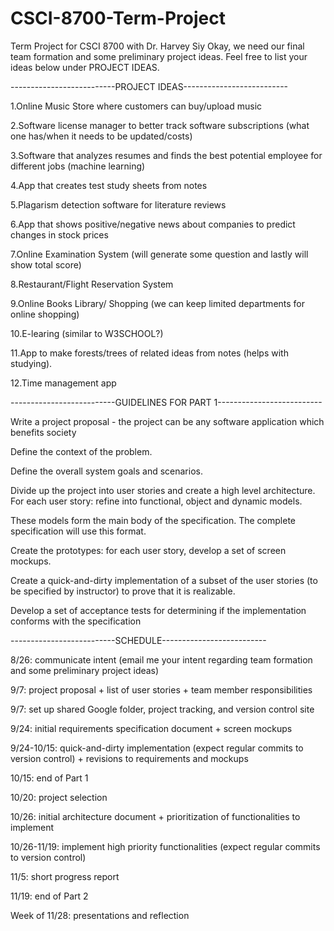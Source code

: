 # CSCI-8700-Term-Project
Term Project for CSCI 8700 with Dr. Harvey Siy
Okay, we need our final team formation and some preliminary project ideas.  Feel free to list your ideas below under PROJECT IDEAS.

--------------------------PROJECT IDEAS--------------------------

1.Online Music Store where customers can buy/upload music

2.Software license manager to better track software subscriptions (what one has/when it needs to be updated/costs)

3.Software that analyzes resumes and finds the best potential employee for different jobs (machine learning)

4.App that creates test study sheets from notes

5.Plagarism detection software for literature reviews

6.App that shows positive/negative news about companies to predict changes in stock prices

7.Online Examination System (will generate some question and lastly will show total score)

8.Restaurant/Flight Reservation System

9.Online Books Library/ Shopping (we can keep limited departments for online shopping)

10.E-learing (similar to W3SCHOOL?)

11.App to make forests/trees of related ideas from notes (helps with studying).

12.Time management app


--------------------------GUIDELINES FOR PART 1--------------------------

Write a project proposal - the project can be any software application which benefits society

Define the context of the problem.

Define the overall system goals and scenarios.

Divide up the project into user stories and create a high level architecture. For each user story: refine into functional, object and dynamic models.

These models form the main body of the specification. The complete specification will use this format.

Create the prototypes: for each user story, develop a set of screen mockups.

Create a quick-and-dirty implementation of a subset of the user stories (to be specified by instructor) to prove that it is realizable.

Develop a set of acceptance tests for determining if the implementation conforms with the specification



--------------------------SCHEDULE--------------------------

8/26: communicate intent (email me your intent regarding team formation and some preliminary project ideas)

9/7: project proposal + list of user stories + team member responsibilities

9/7: set up shared Google folder, project tracking, and version control site

9/24: initial requirements specification document + screen mockups

9/24-10/15: quick-and-dirty implementation (expect regular commits to version control) + revisions to requirements and mockups

10/15: end of Part 1

10/20: project selection

10/26: initial architecture document + prioritization of functionalities to implement

10/26-11/19: implement high priority functionalities (expect regular commits to version control)

11/5: short progress report

11/19: end of Part 2

Week of 11/28: presentations and reflection
